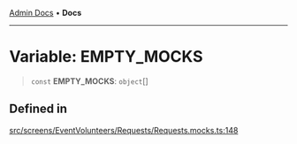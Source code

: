 [Admin Docs](/) • **Docs**

***

# Variable: EMPTY\_MOCKS

> `const` **EMPTY\_MOCKS**: `object`[]

## Defined in

[src/screens/EventVolunteers/Requests/Requests.mocks.ts:148](https://github.com/PalisadoesFoundation/talawa-admin/blob/main/src/screens/EventVolunteers/Requests/Requests.mocks.ts#L148)
